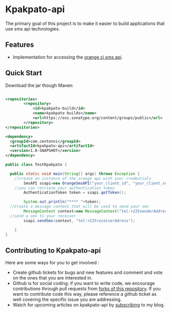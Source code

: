 # Kpakpato-api #

The primary goal of this project is to make it easier to build applications that use sms api technologies.

## Features ##

* Implementation for accessing the [orange ci sms api](http://help.github.com/forking/).


## Quick Start ##

Download the jar though Maven:

```xml

<repositories>
        <repository>
            <id>kpakpato-build</id>
            <name>kpakpato builds</name>
            <url>https://oss.sonatype.org/content/groups/public</url>
        </repository>
</repositories>

<dependency>
  <groupId>com.centonni</groupId>
  <artifactId>kpakpato-api</artifactId>
  <version>1.0-SNAPSHOT</version>
</dependency>
```
```java
public class TestKpakpato {

  public static void main(String[] args) throws Exception {
    //create an instance of the orange api with your credentials
        SmsAPI ssapi=new OrangeSmsAPI("your_client_id", "your_client_secret");
    //you can retrieve your authentication token
        AuthenticationToken token = ssapi.getToken();

        System.out.println("**** "+token);
  //Create a message context that will be used to send your sms
        MessageContext context=new MessageContext("tel:+225senderAddress", "senderName", "your message here");
  //send a sms to your receiver
        ssapi.sendSms(context, "tel:+225receiverAdress");

    }
}
```

## Contributing to Kpakpato-api ##

Here are some ways for you to get involved  :

* Create github tickets for bugs and new features and comment and vote on the ones that you are interested in.  
* Github is for social coding: if you want to write code, we encourage contributions through pull requests from [forks of this repository](http://help.github.com/forking/). If you want to contribute code this way, please reference a github ticket as well covering the specific issue you are addressing.
* Watch for upcoming articles on kpakpato-api by [subscribing](http://centonni.com) to my blog.
